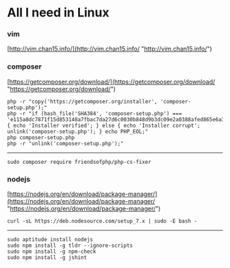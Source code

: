 # All I need in Linux

### vim

[http://vim.chan15.info/](http://vim.chan15.info/ "http://vim.chan15.info/")

### composer

[https://getcomposer.org/download/](https://getcomposer.org/download/ "https://getcomposer.org/download/")

    php -r "copy('https://getcomposer.org/installer', 'composer-setup.php');"
    php -r "if (hash_file('SHA384', 'composer-setup.php') === 'e115a8dc7871f15d853148a7fbac7da27d6c0030b848d9b3dc09e2a0388afed865e6a3d6b3c0fad45c48e2b5fc1196ae') { echo 'Installer verified'; } else { echo 'Installer corrupt'; unlink('composer-setup.php'); } echo PHP_EOL;"
    php composer-setup.php
    php -r "unlink('composer-setup.php');"

---

    sudo composer require friendsofphp/php-cs-fixer

### nodejs

[https://nodejs.org/en/download/package-manager/](https://nodejs.org/en/download/package-manager/ "https://nodejs.org/en/download/package-manager/")

    curl -sL https://deb.nodesource.com/setup_7.x | sudo -E bash -

---

	sudo aptitude install nodejs
	sudo npm install -g tldr --ignore-scripts
	sudo npm install -g npm-check
	sudo npm install -g jshint
